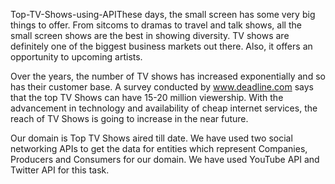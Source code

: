 Top-TV-Shows-using-APIThese days, the small screen has some very big things to offer. From sitcoms to dramas to travel and talk shows, all the small screen shows are the best in showing diversity. TV shows are definitely one of the biggest business markets out there. Also, it offers an opportunity to upcoming artists.

Over the years, the number of TV shows has increased exponentially and so has their customer base. A survey conducted by www.deadline.com says that the top TV Shows can have 15-20 million viewership. With the advancement in technology and availability of cheap internet services, the reach of TV Shows is going to increase in the near future.

Our domain is Top TV Shows aired till date. We have used two social networking APIs to get the data for entities which represent Companies, Producers and Consumers for our domain. We have used YouTube API and Twitter API for this task.
